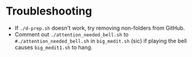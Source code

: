 # Troubleshooting

* If `./d-prep.sh` doesn't work, try removing non-folders from GitHub.
* Comment out `./attention_needed_bell.sh` to `#./attention_needed_bell.sh` in `big_medit.sh` (sic) if playing the bell causes `big_medit1.sh` to hang.